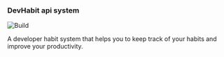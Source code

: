 ### DevHabit api system
![Build](https://github.com/adrianowsh/MyDevHabit/actions/workflows/MyDevHabit.yaml/badge.svg)

A developer habit system that helps you to keep track of your habits and improve your productivity.
